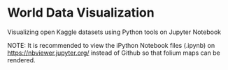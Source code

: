 # World Data Visualization
Visualizing open Kaggle datasets using Python tools on Jupyter Notebook

NOTE: It is recommended to view the iPython Notebook files (.ipynb) on https://nbviewer.jupyter.org/ instead of Github so that folium maps can be rendered.
